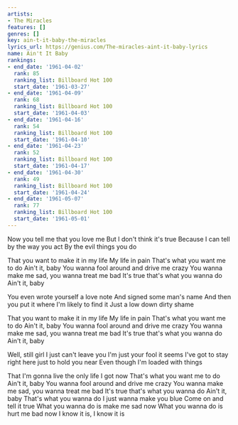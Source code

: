 ```yaml
---
artists:
- The Miracles
features: []
genres: []
key: ain-t-it-baby-the-miracles
lyrics_url: https://genius.com/The-miracles-aint-it-baby-lyrics
name: Ain't It Baby
rankings:
- end_date: '1961-04-02'
  rank: 85
  ranking_list: Billboard Hot 100
  start_date: '1961-03-27'
- end_date: '1961-04-09'
  rank: 68
  ranking_list: Billboard Hot 100
  start_date: '1961-04-03'
- end_date: '1961-04-16'
  rank: 54
  ranking_list: Billboard Hot 100
  start_date: '1961-04-10'
- end_date: '1961-04-23'
  rank: 52
  ranking_list: Billboard Hot 100
  start_date: '1961-04-17'
- end_date: '1961-04-30'
  rank: 49
  ranking_list: Billboard Hot 100
  start_date: '1961-04-24'
- end_date: '1961-05-07'
  rank: 77
  ranking_list: Billboard Hot 100
  start_date: '1961-05-01'
---
```

Now you tell me that you love me
But I don't think it's true
Because I can tell by the way you act
By the evil things you do


That you want to make it in my life
My life in pain
That's what you want me to do
Ain't it, baby
You wanna fool around and drive me crazy
You wanna make me sad, you wanna treat me bad
It's true that's what you wanna do
Ain't it, baby


You even wrote yourself a love note
And signed some man's name
And then you put it where I'm likely to find it
Just a low down dirty shame


That you want to make it in my life
My life in pain
That's what you want me to do
Ain't it, baby
You wanna fool around and drive me crazy
You wanna make me sad, you wanna treat me bad
It's true that's what you wanna do
Ain't it, baby


Well, still girl I just can't leave you
I'm just your fool it seems
I've got to stay right here just to hold you near
Even though I'm loaded with things


That I'm gonna live the only life I got now
That's what you want me to do
Ain't it, baby
You wanna fool around and drive me crazy
You wanna make me sad, you wanna treat me bad
It's true that's what you wanna do
Ain't it, baby
That's what you wanna do
I just wanna make you blue
Come on and tell it true
What you wanna do is make me sad now
What you wanna do is hurt me bad now
I know it is, I know it is
